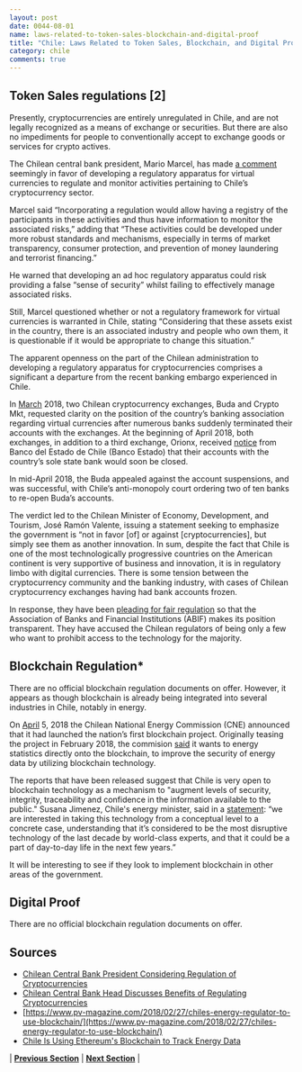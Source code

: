 ```yaml
---
layout: post
date: 0044-08-01
name: laws-related-to-token-sales-blockchain-and-digital-proof
title: "Chile: Laws Related to Token Sales, Blockchain, and Digital Proof"
category: chile
comments: true
---
```


## Token Sales regulations [2]
 
Presently, cryptocurrencies are entirely unregulated in Chile, and are not legally recognized as a means of exchange or securities. But there are also no impediments for people to conventionally accept to exchange goods or services for crypto actives.

The Chilean central bank president, Mario Marcel, has made [a comment](https://news.bitcoin.com/chilean-central-bank-president-considering-regulation-cryptocurrencies/) seemingly in favor of developing a regulatory apparatus for virtual currencies to regulate and monitor activities pertaining to Chile’s cryptocurrency sector. 

Marcel said “Incorporating a regulation would allow having a registry of the participants in these activities and thus have information to monitor the associated risks,” adding that “These activities could be developed under more robust standards and mechanisms, especially in terms of market transparency, consumer protection, and prevention of money laundering and terrorist financing.”

He warned that developing an ad hoc regulatory apparatus could risk providing a false “sense of security” whilst failing to effectively manage associated risks.

Still, Marcel questioned whether or not a regulatory framework for virtual currencies is warranted in Chile, stating “Considering that these assets exist in the country, there is an associated industry and people who own them, it is questionable if it would be appropriate to change this situation.”

The apparent openness on the part of the Chilean administration to developing a regulatory apparatus for cryptocurrencies comprises a significant a departure from the recent banking embargo experienced in Chile.

In [March](https://news.bitcoin.com/cryptocurrency-exchanges-in-chile-call-out-banks-for-denying-them-services/) 2018, two Chilean cryptocurrency exchanges, Buda and Crypto Mkt, requested clarity on the position of the country’s banking association regarding virtual currencies after numerous banks suddenly terminated their accounts with the exchanges. At the beginning of April 2018, both exchanges, in addition to a third exchange, Orionx, received [notice](https://news.bitcoin.com/chile-three-crypto-exchanges-dropped-by-state-bank/) from Banco del Estado de Chile (Banco Estado) that their accounts with the country’s sole state bank would soon be closed. 

In mid-April 2018, the Buda appealed against the account suspensions, and was successful, with Chile’s anti-monopoly court ordering two of ten banks to re-open Buda’s accounts.

The verdict led to the Chilean Minister of Economy, Development, and Tourism, José Ramón Valente, issuing a statement seeking to emphasize the government is “not in favor [of] or against [cryptocurrencies], but simply see them as another innovation.
In sum, despite the fact that Chile is one of the most technologically progressive countries on the American continent is very supportive of business and innovation, it is in regulatory limbo with digital currencies. There is some tension between the cryptocurrency community and the banking industry, with cases of Chilean cryptocurrency exchanges having had bank accounts frozen. 

In response, they have been [pleading for fair regulation](https://www.newsbtc.com/2018/03/26/chilean-exchanges-call-for-regulatory-clarification/) so that the Association of Banks and Financial Institutions (ABIF) makes its position transparent. They have accused the Chilean regulators of being only a few who want to prohibit access to the technology for the majority.

## Blockchain Regulation*

There are no official blockchain regulation documents on offer. However, it appears as though blockchain is already being integrated into several industries in Chile, notably in energy. 
 
On [April](https://www.pv-magazine.com/2018/02/27/chiles-energy-regulator-to-use-blockchain/) 5, 2018 the Chilean National Energy Commission (CNE) announced that it had launched the nation’s first blockchain project. Originally teasing the project in February 2018, the commision [said](https://www.coindesk.com/chile-to-use-ethereums-blockchain-to-track-energy-data/) it wants to energy statistics directly onto the blockchain, to improve the security of energy data by utilizing blockchain technology.
 
The reports that have been released suggest that Chile is very open to blockchain technology as a mechanism to "augment levels of security, integrity, traceability and confidence in the information available to the public." Susana Jimenez, Chile's energy minister, said in a [statement](https://www.coindesk.com/chile-to-use-ethereums-blockchain-to-track-energy-data/): “we are interested in taking this technology from a conceptual level to a concrete case, understanding that it’s considered to be the most disruptive technology of the last decade by world-class experts, and that it could be a part of day-to-day life in the next few years.” 
 
It will be interesting to see if they look to implement blockchain in other areas of the government. 

## Digital Proof
 
There are no official blockchain regulation documents on offer.

## Sources

- [Chilean Central Bank President Considering Regulation of Cryptocurrencies](https://news.bitcoin.com/chilean-central-bank-president-considering-regulation-cryptocurrencies/)
- [Chilean Central Bank Head Discusses Benefits of Regulating Cryptocurrencies](https://news.bitcoin.com/chilean-central-bank-president-considering-regulation-cryptocurrencies/)
- [https://www.pv-magazine.com/2018/02/27/chiles-energy-regulator-to-use-blockchain/](https://www.pv-magazine.com/2018/02/27/chiles-energy-regulator-to-use-blockchain/)
- [Chile Is Using Ethereum's Blockchain to Track Energy Data](https://www.coindesk.com/chile-to-use-ethereums-blockchain-to-track-energy-data/)

| **[Previous Section]( https://neo-project.github.io/global-blockchain-compliance-hub//chile/chile-governing-by-law.html)** | **[Next Section]( https://neo-project.github.io/global-blockchain-compliance-hub//chile/chile-securities-related-laws.html)** |
